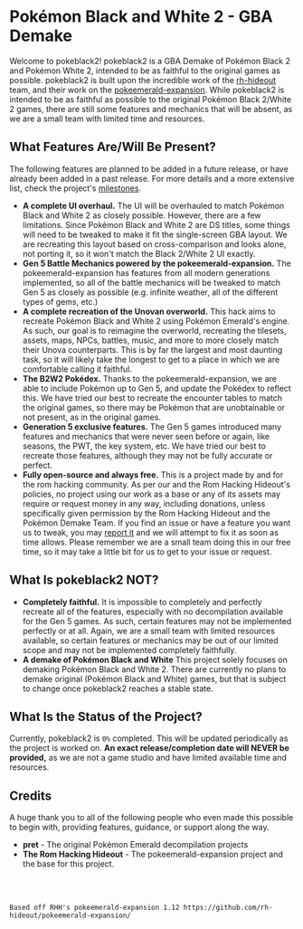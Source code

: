 # Pokémon Black and White 2 - GBA Demake
Welcome to pokeblack2! pokeblack2 is a GBA Demake of Pokémon Black 2 and Pokémon White 2, intended to be as faithful to the original games as possible. pokeblack2 is built upon the incredible work of the [rh-hideout](https://github.com/rh-hideout) team, and their work on the [pokeemerald-expansion](https://github.com/rh-hideout/pokeemerald-expansion). While pokeblack2 is intended to be as faithful as possible to the original Pokémon Black 2/White 2 games, there are still some features and mechanics that will be absent, as we are a small team with limited time and resources.

## What Features Are/Will Be Present?
The following features are planned to be added in a future release, or have already been added in a past release. For more details and a more extensive list, check the project's [milestones](https://github.com/Pokemon-Demake-Team/pokeblack2/milestones).
 - **A complete UI overhaul.** The UI will be overhauled to match Pokémon Black and White 2 as closely possible. However, there are a few limitations. Since Pokémon Black and White 2 are DS titles, some things will need to be tweaked to make it fit the single-screen GBA layout. We are recreating this layout based on cross-comparison and looks alone, not porting it, so it won't match the Black 2/White 2 UI exactly.
 - **Gen 5 Battle Mechanics powered by the pokeemerald-expansion.** The pokeemerald-expansion has features from all modern generations implemented, so all of the battle mechanics will be tweaked to match Gen 5 as closely as possible (e.g. infinite weather, all of the different types of gems, etc.)
 - **A complete recreation of the Unovan overworld.** This hack aims to recreate Pokémon Black and White 2 using Pokémon Emerald's engine. As such, our goal is to reimagine the overworld, recreating the tilesets, assets, maps, NPCs, battles, music, and more to more closely match their Unova counterparts. This is by far the largest and most daunting task, so it will likely take the longest to get to a place in which we are comfortable calling it faithful.
 - **The B2W2 Pokédex.** Thanks to the pokeemerald-expansion, we are able to include Pokémon up to Gen 5, and update the Pokédex to reflect this. We have tried our best to recreate the encounter tables to match the original games, so there may be Pokémon that are unobtainable or not present, as in the original games.
 - **Generation 5 exclusive features.** The Gen 5 games introduced many features and mechanics that were never seen before or again, like seasons, the PWT, the key system, etc. We have tried our best to recreate those features, although they may not be fully accurate or perfect.
 - **Fully open-source and always free.** This is a project made by and for the rom hacking community. As per our and the Rom Hacking Hideout's policies, no project using our work as a base or any of its assets may require or request money in any way, including donations, unless specifically given permission by the Rom Hacking Hideout and the Pokémon Demake Team. If you find an issue or have a feature you want us to tweak, you may [report it](https://github.com/Pokemon-Demake-Team/pokeblack2/issues) and we will attempt to fix it as soon as time allows. Please remember we are a small team doing this in our free time, so it may take a little bit for us to get to your issue or request.

## What Is pokeblack2 NOT?
 - **Completely faithful.** It is impossible to completely and perfectly recreate all of the features, especially with no decompilation available for the Gen 5 games. As such, certain features may not be implemented perfectly or at all. Again, we are a small team with limited resources available, so certain features or mechanics may be out of our limited scope and may not be implemented completely faithfully.
 - **A demake of Pokémon Black and White** This project solely focuses on demaking Pokémon Black and White 2. There are currently no plans to demake original (Pokémon Black and White) games, but that is subject to change once pokeblack2 reaches a stable state.

## What Is the Status of the Project?
Currently, pokeblack2 is `0%` completed. This will be updated periodically as the project is worked on. **An exact release/completion date will NEVER be provided,** as we are not a game studio and have limited available time and resources.

## Credits
A huge thank you to all of the following people who even made this possible to begin with, providing features, guidance, or support along the way.
 - **pret** - The original Pokémon Emerald decompilation projects
 - **The Rom Hacking Hideout** - The pokeemerald-expansion project and the base for this project.
<br />
<br />

`Based off RHH's pokeemerald-expansion 1.12 https://github.com/rh-hideout/pokeemerald-expansion/`
